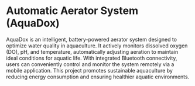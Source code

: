 # Automatic Aerator System (AquaDox)

AquaDox is an intelligent, battery-powered aerator system designed to optimize water quality in aquaculture. It actively monitors dissolved oxygen (DO), pH, and temperature, automatically adjusting aeration to maintain ideal conditions for aquatic life. With integrated Bluetooth connectivity, users can conveniently control and monitor the system remotely via a mobile application. This project promotes sustainable aquaculture by reducing energy consumption and ensuring healthier aquatic environments.
